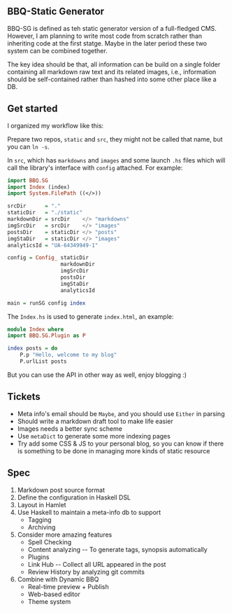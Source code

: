 BBQ-Static Generator
---

BBQ-SG is defined as teh static generator version of a full-fledged CMS. However, I am planning to write most code from scratch rather than inheriting code at the first statge. Maybe in the later period these two system can be combined together.

The key idea should be that, all information can be build on a single folder containing all markdown raw text and its related images, i.e., information should be self-contained rather than hashed into some other place like a DB.

## Get started
I organized my workflow like this:

Prepare two repos, `static` and `src`, they might not be called that name, but you can `ln -s`.

In `src`, which has `markdowns` and `images` and some launch `.hs` files which will call the library's interface with `config` attached. For example:

```haskell
import BBQ.SG
import Index (index)
import System.FilePath ((</>))

srcDir      = "."
staticDir   = "./static"
markdownDir = srcDir    </> "markdowns"
imgSrcDir   = srcDir    </> "images"
postsDir    = staticDir </> "posts"
imgStaDir   = staticDir </> "images"
analyticsId = "UA-64349949-1"

config = Config_ staticDir
                 markdownDir
                 imgSrcDir
                 postsDir
                 imgStaDir
                 analyticsId

main = runSG config index
```

The `Index.hs` is used to generate `index.html`, an example:

```haskell
module Index where
import BBQ.SG.Plugin as P

index posts = do
    P.p "Hello, welcome to my blog"
    P.urlList posts
```

But you can use the API in other way as well, enjoy blogging :)

## Tickets
* Meta info's email should be `Maybe`, and you should use `Either` in parsing
* Should write a markdown draft tool to make life easier
* Images needs a better sync scheme
* Use `metaDict` to generate some more indexing pages
* Try add some CSS & JS to your personal blog, so you can know if there is something to be done in managing more kinds of static resource

## Spec
1. Markdown post source format
2. Define the configuration in Haskell DSL
3. Layout in Hamlet
4. Use Haskell to maintain a meta-info db to support
	* Tagging
	* Archiving
4. Consider more amazing features
	* Spell Checking
	* Content analyzing -- To generate tags, synopsis automatically
	* Plugins
	* Link Hub -- Collect all URL appeared in the post
	* Review History by analyzing git commits
5. Combine with Dynamic BBQ
	* Real-time preview + Publish
	* Web-based editor
	* Theme system

